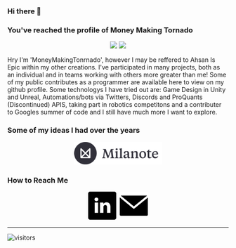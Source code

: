 ### Hi there 👋
### You've reached the profile of Money Making Tornado

<p align="center">
  <img src="https://github-readme-stats.vercel.app/api?username=MoneyMakingTornado&show_icons=true&count_private=true&include_all_commits=true&hide_border=true"/>
  <img src="https://github-readme-stats.vercel.app/api/top-langs/?username=MoneyMakingTornado&layout=compact&count_private=true&include_all_commits=true&hide_border=true&langs_count=10"/>
</p>

Hry I'm 'MoneyMakingTonrnado', however I may be reffered to Ahsan Is Epic within my other creations. I've participated in many projects, both as an individual and in teams working with others more greater than me! Some of my public contributes as a programmer are available here to view on my github profile. Some technologys I have tried out are: Game Design in Unity and Unreal, Automations/bots via Twitters, Discords and ProQuants (Discontinued) APIS, taking part in robotics competitons and a contributer to Googles summer of code and I still have much more I want to explore.

### Some of my ideas I had over the years

<p align="center">
  <a href="https://app.milanote.com/1JWwq31i9wp15r?p=TI0038UXPPH"><img src="milanote.png" width="200"/></a>
</p>

### How to Reach Me

<p align="center">
  <a href="https://www.linkedin.com/in/ahsanisepic/"><img src="linkedin.svg" width="64"/></a>
  <span style="opacity:0;">&#8205;&#8205;&#8205;&#8205;</span> 
  <a href="mailto:MoneyMakingTornado@outlook.com"><img src="email.svg" width="64"/></a>
</p>

---

![visitors](https://visitor-badge.glitch.me/badge?page_id=MoneyMakingTornado.readme)

<!--
**MoneyMakingTornado/MoneyMakingTornado** is a ✨ _special_ ✨ repository because its `README.md` (this file) appears on your GitHub profile.

Here are some ideas to get you started:

- 🔭 I’m currently working on ...
- 🌱 I’m currently learning ...
- 👯 I’m looking to collaborate on ...
- 🤔 I’m looking for help with ...
- 💬 Ask me about ...
- 📫 How to reach me: ...
- 😄 Pronouns: ...
- ⚡ Fun fact: ...
-->

